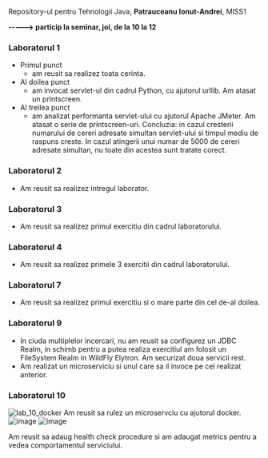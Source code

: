 Repository-ul pentru Tehnologii Java, **Patrauceanu Ionut-Andrei**, MISS1  
  

**-----> particip la seminar, joi, de la 10 la 12**  
  
### Laboratorul 1
  
* Primul punct
  * am reusit sa realizez toata cerinta.
* Al doilea punct
  * am invocat servlet-ul din cadrul Python, cu ajutorul urllib. Am atasat un printscreen.
* Al treilea punct
  * am analizat performanta servlet-ului cu ajutorul Apache JMeter. Am atasat o serie de printscreen-uri. Concluzia: in cazul cresterii numarului de cereri adresate simultan servlet-ului si timpul mediu de raspuns creste. In cazul atingerii unui numar de 5000 de cereri adresate simultan, nu toate din acestea sunt tratate corect.

### Laboratorul 2

* Am reusit sa realizez intregul laborator. 


### Laboratorul 3

* Am reusit sa realizez primul exercitiu din cadrul laboratorului.

### Laboratorul 4

* Am reusit sa realizez primele 3 exercitii din cadrul laboratorului.

### Laboratorul 7

* Am reusit sa realizez primul exercitiu si o mare parte din cel de-al doilea.

### Laboratorul 9

* In ciuda multiplelor incercari, nu am reusit sa configurez un JDBC Realm, in schimb pentru a putea realiza exercitiul am folosit un FileSystem Realm in WildFly Elytron. Am securizat doua servicii rest.
* Am realizat un microserviciu si unul care sa il invoce pe cel realizat anterior.

### Laboratorul 10 
![lab_10_docker](https://user-images.githubusercontent.com/53914632/149287823-9fe172b2-b97b-41ea-a5dd-fed1733f0aaa.PNG)
Am reusit sa rulez un microservciu cu ajutorul docker.
![image](https://user-images.githubusercontent.com/53914632/149289021-49d04147-8bc2-4e8a-9163-1bf8ada16d1e.png)
![image](https://user-images.githubusercontent.com/53914632/149289097-1813ff7a-6d69-4965-b941-5c43b4cc2792.png)

Am reusit sa adaug health check procedure si am adaugat metrics pentru a vedea comportamentul serviciului. 

